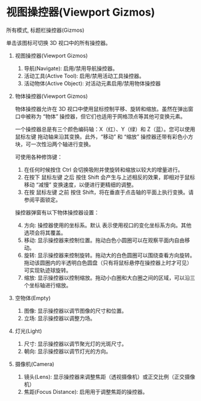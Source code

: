 # 视图操控器(Viewport Gizmos)

所有模式, 标题栏操控器(Gizmos)

单击该图标可切换 3D 视口中的所有操控器。


1. 视图操控器(Viewport Gizmos)
    1. 导航(Navigate): 启用/禁用导航操控器。
    2. 活动工具(Active Tool): 启用/禁用活动工具操控器。
    3. 活动物体(Active Object): 对活动元素启用/禁用物体操控器
2. 物体操控器(Viewport Gizmos)

    物体操控器允许在 3D 视口中使用鼠标控制平移、旋转和缩放。虽然在弹出窗口中被称为 “物体” 操控器，但它们也适用于网格顶点等其他可变换元素。
    
    一个操控器总是有三个颜色编码轴：X（红）、Y（绿）和 Z（蓝）。您可以使用 鼠标左键 拖动轴来沿其变换。此外，“移动” 和 “缩放” 操控器还带有彩色小方块，可一次性沿两个轴进行变换。

    可使用各种修饰键：

    1. 在任何时候按住 Ctrl 会切换吸附并使旋转和缩放以较大的增量进行。
    2. 在按下 鼠标左键 之后 按住 Shift 会产生与上述相反的效果，即相对于鼠标移动 “减慢” 变换速度，以便进行更精细的调整。
    3. 在按 鼠标左键 之前 按住 Shift，将在垂直于点击轴的平面上执行变换。请参阅平面锁定。

    操控器弹窗有以下物体操控器设置：

    4. 方向: 操控器使用的坐标系。默认 表示使用视口的变化坐标系方向。其他选项会将其覆盖。
    5. 移动: 显示操控器来控制位置。拖动白色小圆圈可以在观察平面内自由移动。
    6. 旋转: 显示操控器来控制旋转。拖动大的白色圆圈可以围绕查看方向旋转。拖动该圆圈内的半透明白色圆盘（只有将鼠标悬停在操控器上时才可见）可实现轨迹球旋转。
    7. 缩放: 显示操控器以控制缩放。拖动小白圈和大白圈之间的区域，可以沿三个坐标轴进行缩放。

3. 空物体(Empty)
    1. 图像: 显示操控器以调节图像的尺寸和位置。
    2. 立场: 显示操控器以调整力场。

4. 灯光(Light)
    1. 尺寸: 显示操控器以调节聚光灯的光斑尺寸。
    2. 朝向: 显示操控器以调节灯光的方向。

5. 摄像机(Camera)

    1. 镜头(Lens): 显示操控器来调整焦距（透视摄像机）或正交比例（正交摄像机）
    2. 焦距(Focus Distance): 启用用于调整焦距的操控器。
